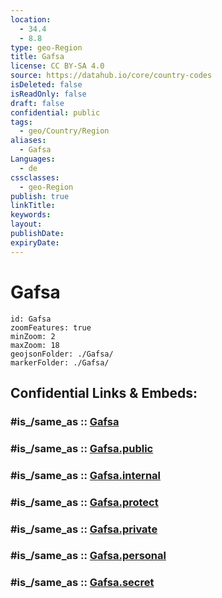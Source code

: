 ```yaml
---
location:
  - 34.4
  - 8.8
type: geo-Region
title: Gafsa
license: CC BY-SA 4.0
source: https://datahub.io/core/country-codes
isDeleted: false
isReadOnly: false
draft: false
confidential: public
tags:
  - geo/Country/Region
aliases:
  - Gafsa
Languages:
  - de
cssclasses:
  - geo-Region
publish: true
linkTitle:
keywords:
layout:
publishDate:
expiryDate:
---
```


# Gafsa

```leaflet
id: Gafsa
zoomFeatures: true 
minZoom: 2 
maxZoom: 18
geojsonFolder: ./Gafsa/
markerFolder: ./Gafsa/
```


## Confidential Links & Embeds: 

### #is_/same_as :: [Gafsa](/_Standards/Earth/Continent/Africa/Africa~North/Tunisia/governorates~Tunisia/Gafsa.md) 

### #is_/same_as :: [Gafsa.public](/_public/Earth/Continent/Africa/Africa~North/Tunisia/governorates~Tunisia/Gafsa.public.md) 

### #is_/same_as :: [Gafsa.internal](/_internal/Earth/Continent/Africa/Africa~North/Tunisia/governorates~Tunisia/Gafsa.internal.md) 

### #is_/same_as :: [Gafsa.protect](/_protect/Earth/Continent/Africa/Africa~North/Tunisia/governorates~Tunisia/Gafsa.protect.md) 

### #is_/same_as :: [Gafsa.private](/_private/Earth/Continent/Africa/Africa~North/Tunisia/governorates~Tunisia/Gafsa.private.md) 

### #is_/same_as :: [Gafsa.personal](/_personal/Earth/Continent/Africa/Africa~North/Tunisia/governorates~Tunisia/Gafsa.personal.md) 

### #is_/same_as :: [Gafsa.secret](/_secret/Earth/Continent/Africa/Africa~North/Tunisia/governorates~Tunisia/Gafsa.secret.md)

